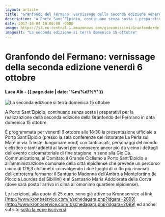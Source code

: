 ```yaml
---
layout: article
title: "Granfondo del Fermano: vernissage della seconda edizione venerdì 6 ottobre"
description: "A Porto Sant’Elpidio, continuano senza sosta i preparativi per la realizzazione della seconda edizione della Granfondo del Fermano in data domenica 15 ottobre."
date: 2017-10-04 10:00:00 -0600
image: https://s3.eu-central-1.amazonaws.com/giovanissimi/Granfondo+del+Fermano+15102017.jpg
imagealt: "La seconda edizione si terrà domenica 15 ottobre"
---
```


# Granfondo del Fermano: vernissage della seconda edizione venerdì 6 ottobre

#### Luca Alò - {{ page.date | date: '%m/%d/%Y' }}

![La seconda edizione si terrà domenica 15 ottobre](https://s3.eu-central-1.amazonaws.com/giovanissimi/Granfondo+del+Fermano+15102017.jpg)

A Porto Sant’Elpidio, continuano senza sosta i preparativi per la realizzazione della seconda edizione della Granfondo del Fermano in data domenica 15 ottobre.
 
È programmata per venerdì 6 ottobre alle 18:30 la presentazione ufficiale a Porto Sant’Elpidio (presso la sala conferenze del ristorante La Perla sul Mare in via Trieste, lungomare nord) con tanti ospiti, personaggi del mondo ciclistico e tanti addetti ai lavori per conoscere ancor più da vicino i dettagli dell’evento cicloamatoriale di fine stagione in seno alla Gio.Ca. Communications, al Comitato il Grande Ciclismo a Porto Sant’Elpidio e all’amministrazione comunale della città elpidiense che prevede un percorso unico di 129,3 chilometri coinvolgendo i due luoghi di culto più rinomati dell’entroterra fermano: il Santuario Madonna dell’Ambro a Montefortino (la Piccola Lourdes dei Sibillini) e al Santuario Maria Addolorata della Corva (dove sarà posto l’arrivo in cima all’omonimo quartiere elpidiense).

Le iscrizioni, alla quota di 25 euro, sono già attive su Kronoservice al link [http://www.kronoservice.com/it/schedagara.php?idgara=2099](http://www.kronoservice.com/it/schedagara.php?idgara=2099) ed anche sul sito [sotto la voce iscriversi](http://granfondopse.it/iscriversi/)